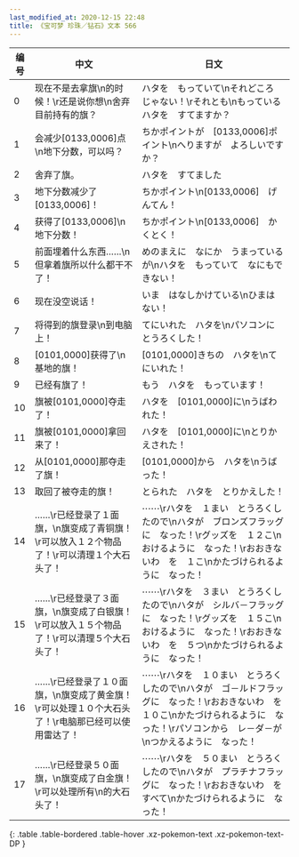 ```yaml
---
last_modified_at: 2020-12-15 22:48
title: 《宝可梦 珍珠／钻石》文本 566
---
```

| 编号 | 中文 | 日文 |
| ---- | ---- | ---- |
| 0 | 现在不是去拿旗\n的时候！\r还是说你想\n舍弃目前持有的旗？ | ハタを　もっていて\nそれどころ　じゃない！\rそれとも\nもっている　ハタを　すてますか？ |
| 1 | 会减少[0133,0006]点\n地下分数，可以吗？ | ちかポイントが　[0133,0006]ポイント\nへりますが　よろしいですか？ |
| 2 | 舍弃了旗。 | ハタを　すてました |
| 3 | 地下分数减少了[0133,0006]！ | ちかポイント\n[0133,0006]　げんてん！ |
| 4 | 获得了[0133,0006]\n地下分数！ | ちかポイント\n[0133,0006]　かくとく！ |
| 5 | 前面埋着什么东西……\n但拿着旗所以什么都干不了！ | めのまえに　なにか　うまっているが\nハタを　もっていて　なにもできない！ |
| 6 | 现在没空说话！ | いま　はなしかけている\nひまは　ない！ |
| 7 | 将得到的旗登录\n到电脑上！ | てにいれた　ハタを\nパソコンに　とうろくした！ |
| 8 | [0101,0000]获得了\n基地的旗！ | [0101,0000]きちの　ハタを\nてにいれた！ |
| 9 | 已经有旗了！ | もう　ハタを　もっています！ |
| 10 | 旗被[0101,0000]夺走了！ | ハタを　[0101,0000]に\nうばわれた！ |
| 11 | 旗被[0101,0000]拿回来了！ | ハタを　[0101,0000]に\nとりかえされた！ |
| 12 | 从[0101,0000]那夺走了旗！ | [0101,0000]から　ハタを\nうばった！ |
| 13 | 取回了被夺走的旗！ | とられた　ハタを　とりかえした！ |
| 14 | ……\r已经登录了１面旗，\n旗变成了青铜旗！\r可以放入１２个物品了！\r可以清理１个大石头了！ | ⋯⋯\rハタを　１まい　とうろくしたので\nハタが　ブロンズフラッグに　なった！\rグッズを　１２こ\nおけるように　なった！\rおおきないわ　を　１こ\nかたづけられるように　なった！ |
| 15 | ……\r已经登录了３面旗，\n旗变成了白银旗！\r可以放入１５个物品了！\r可以清理５个大石头了！ | ⋯⋯\rハタを　３まい　とうろくしたので\nハタが　シルバ－フラッグに　なった！\rグッズを　１５こ\nおけるように　なった！\rおおきないわ　を　５つ\nかたづけられるように　なった！ |
| 16 | ……\r已经登录了１０面旗，\n旗变成了黄金旗！\r可以处理１０个大石头了！\r电脑那已经可以使用雷达了！ | ⋯⋯\rハタを　１０まい　とうろくしたので\nハタが　ゴ－ルドフラッグに　なった！\rおおきないわ　を　１０こ\nかたづけられるように　なった！\rパソコンから　レ－ダ－が\nつかえるように　なった！ |
| 17 | ……\r已经登录５０面旗，\n旗变成了白金旗！\r可以处理所有\n的大石头了！ | ⋯⋯\rハタを　５０まい　とうろくしたので\nハタが　プラチナフラッグに　なった！\rおおきないわ　を　すべて\nかたづけられるように　なった！ |
{: .table .table-bordered .table-hover .xz-pokemon-text .xz-pokemon-text-DP }
